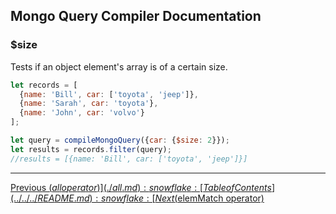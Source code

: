 ## Mongo Query Compiler Documentation

### $size

Tests if an object element's array is of a certain size.

```javascript
let records = [
  {name: 'Bill', car: ['toyota', 'jeep']},
  {name: 'Sarah', car: 'toyota'},
  {name: 'John', car: 'volvo'}
];

let query = compileMongoQuery({car: {$size: 2}});
let results = records.filter(query);
//results = [{name: 'Bill', car: ['toyota', 'jeep']}]
```

---

[Previous ($all operator)](./all.md) :snowflake: 
[Table of Contents](../../../README.md) :snowflake: 
[Next ($elemMatch operator)](./elem-match.md)
